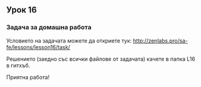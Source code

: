 ## Урок 16

### Задача за домашна работа

Условието на задачата можете да откриете тук:
http://zenlabs.pro/sa-fe/lessons/lesson16/task/  

Решението (заедно със всички файлове от задачата) качете в папка L16 в гитхъб.
  
Приятна работа!